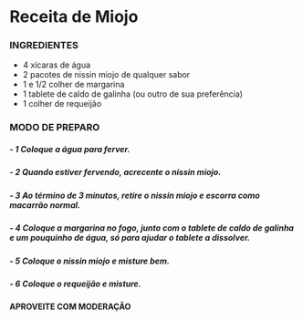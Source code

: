 # Receita de Miojo
### INGREDIENTES

 - 4 xícaras de água
 - 2 pacotes de nissin miojo de qualquer sabor
 - 1 e 1/2 colher de margarina
 - 1 tablete de caldo de galinha (ou outro de sua preferência)
 - 1 colher de requeijão

### MODO DE PREPARO

##### - 1 Coloque a água para ferver.
##### - 2 Quando estiver fervendo, acrecente o nissin miojo.
##### - 3 Ao término de 3 minutos, retire o nissin miojo e escorra como macarrão normal.
##### - 4 Coloque a margarina no fogo, junto com o tablete de caldo de galinha e um pouquinho de água, só para ajudar o tablete a dissolver.
##### - 5 Coloque o nissin miojo e misture bem.
##### - 6 Coloque o requeijão e misture.

#### APROVEITE COM MODERAÇÃO